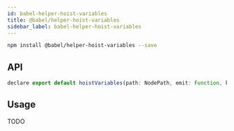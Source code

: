 ```yaml
---
id: babel-helper-hoist-variables
title: @babel/helper-hoist-variables
sidebar_label: babel-helper-hoist-variables
---
```


```sh
npm install @babel/helper-hoist-variables --save
```

## API

```javascript
declare export default hoistVariables(path: NodePath, emit: Function, kind: "var" | "let" = "var");
```

## Usage

TODO

